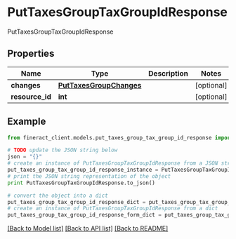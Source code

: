 # PutTaxesGroupTaxGroupIdResponse

PutTaxesGroupTaxGroupIdResponse

## Properties

Name | Type | Description | Notes
------------ | ------------- | ------------- | -------------
**changes** | [**PutTaxesGroupChanges**](PutTaxesGroupChanges.md) |  | [optional] 
**resource_id** | **int** |  | [optional] 

## Example

```python
from fineract_client.models.put_taxes_group_tax_group_id_response import PutTaxesGroupTaxGroupIdResponse

# TODO update the JSON string below
json = "{}"
# create an instance of PutTaxesGroupTaxGroupIdResponse from a JSON string
put_taxes_group_tax_group_id_response_instance = PutTaxesGroupTaxGroupIdResponse.from_json(json)
# print the JSON string representation of the object
print PutTaxesGroupTaxGroupIdResponse.to_json()

# convert the object into a dict
put_taxes_group_tax_group_id_response_dict = put_taxes_group_tax_group_id_response_instance.to_dict()
# create an instance of PutTaxesGroupTaxGroupIdResponse from a dict
put_taxes_group_tax_group_id_response_form_dict = put_taxes_group_tax_group_id_response.from_dict(put_taxes_group_tax_group_id_response_dict)
```
[[Back to Model list]](../README.md#documentation-for-models) [[Back to API list]](../README.md#documentation-for-api-endpoints) [[Back to README]](../README.md)


